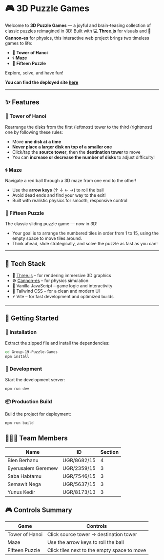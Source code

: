 # 🎮 3D Puzzle Games

Welcome to **3D Puzzle Games** — a joyful and brain-teasing collection of classic puzzles reimagined in 3D! Built with 💻 **Three.js** for visuals and 🧲 **Cannon-es** for physics, this interactive web project brings two timeless games to life:

- 🧠 **Tower of Hanoi**  
- 🌀 **Maze**
- 🧩 **Fifteen Puzzle**

Explore, solve, and have fun!

**You can find the deployed site [here](https://3d-puzzle-games.vercel.app)**

---

## ✨ Features

### 🧠 Tower of Hanoi
Rearrange the disks from the first (leftmost) tower to the third (rightmost) one by following these rules:

- Move **one disk at a time**
- **Never place a larger disk on top of a smaller one**
- Click/tap the **source tower**, then the **destination tower** to move
- You can **increase or decrease the number of disks** to adjust difficulty!

### 🌀 Maze
Navigate a red ball through a 3D maze from one end to the other!

- Use the **arrow keys** (↑ ↓ ← →) to roll the ball
- Avoid dead ends and find your way to the exit!
- Built with realistic physics for smooth, responsive control

### 🧩 Fifteen Puzzle
The classic sliding puzzle game — now in 3D!
- Your goal is to arrange the numbered tiles in order from 1 to 15, using the empty space to move tiles around.
- Think ahead, slide strategically, and solve the puzzle as fast as you can!

---

## 🧱 Tech Stack

- 🎨 [Three.js](https://threejs.org/) – for rendering immersive 3D graphics  
- ⚙️ [Cannon-es](https://github.com/pmndrs/cannon-es) – for physics simulation  
- 🧩 Vanilla JavaScript – game logic and interactivity  
- 💨 Tailwind CSS – for a clean and modern UI  
- ⚡ Vite – for fast development and optimized builds  

---

## 🚀 Getting Started

### 🔧 Installation

Extract the zipped file and install the dependencies:

```bash
cd Group-19-Puzzle-Games
npm install
```

### 🧪 Development

Start the development server:

```bash
npm run dev
```

### 📦 Production Build

Build the project for deployment:

```bash
npm run build
```

## 🧑‍🤝‍🧑 Team Members

| Name               | ID             | Section |
|--------------------|----------------|---------|
| Blen Berhanu       | UGR/8682/15    | 4       |
| Eyerusalem Geremew | UGR/2359/15    | 3       |
| Saba Habtamu       | UGR/7546/15    | 3       |
| Semawit Nega       | UGR/5637/15    | 3       |
| Yunus Kedir        | UGR/8173/13    | 3       |

## 🎮 Controls Summary

| Game            | Controls                                  |
|-----------------|--------------------------------------------|
| Tower of Hanoi  | Click source tower → destination tower     |
| Maze            | Use the arrow keys to roll the ball        |
| Fifteen Puzzle	| Click tiles next to the empty space to move